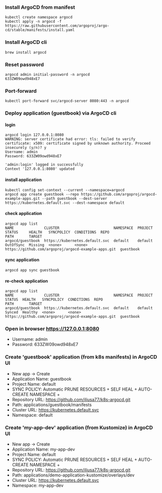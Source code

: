 ### Install ArgoCD from manifest

```
kubectl create namespace argocd
kubectl apply -n argocd -f https://raw.githubusercontent.com/argoproj/argo-cd/stable/manifests/install.yaml
```

### Install ArgoCD cli
```
brew install argocd
```

### Reset password
```
argocd admin initial-password -n argocd
633ZW09owd948xE7
```

### Port-forward
```
kubectl port-forward svc/argocd-server 8080:443 -n argocd
```

### Deploy application (guestbook) via ArgoCD cli
#### login
```
argocd login 127.0.0.1:8080
WARNING: server certificate had error: tls: failed to verify certificate: x509: certificate signed by unknown authority. Proceed insecurely (y/n)? y
Username: admin
Password: 633ZW09owd948xE7

'admin:login' logged in successfully
Context '127.0.0.1:8080' updated
```
#### install application
```
kubectl config set-context --current --namespace=argocd
argocd app create guestbook --repo https://github.com/argoproj/argocd-example-apps.git --path guestbook --dest-server https://kubernetes.default.svc --dest-namespace default
```
#### check application
```
argocd app list  
NAME              CLUSTER                         NAMESPACE  PROJECT  STATUS     HEALTH   SYNCPOLICY  CONDITIONS  REPO                                                 PATH       TARGET
argocd/guestbook  https://kubernetes.default.svc  default    default  OutOfSync  Missing  <none>      <none>      https://github.com/argoproj/argocd-example-apps.git  guestbook
```
#### sync application
```
argocd app sync guestbook
```
#### re-check application
```
argocd app list          
NAME              CLUSTER                         NAMESPACE  PROJECT  STATUS  HEALTH   SYNCPOLICY  CONDITIONS  REPO                                                 PATH       TARGET
argocd/guestbook  https://kubernetes.default.svc  default    default  Synced  Healthy  <none>      <none>      https://github.com/argoproj/argocd-example-apps.git  guestbook
```

### Open in browser https://127.0.0.1:8080
- Username: admin
- Password: 633ZW09owd948xE7

### Create 'guestbook' application (from k8s manifests) in ArgoCD UI
- New app -> Create
- Application Name: guestbook
- Project Name: default
- SYNC POLICY: Automatic
  PRUNE RESOURCES +
  SELF HEAL +
  AUTO-CREATE NAMESPACE +
- Repository URL: https://github.com/iliusa77/k8s-argocd.git
- Path: applications/guestbook/manifests
- Cluster URL: https://kubernetes.default.svc
- Namespace: default

### Create 'my-app-dev' application (from Kustomize) in ArgoCD UI
- New app -> Create
- Application Name: my-app-dev
- Project Name: default
- SYNC POLICY: Automatic
  PRUNE RESOURCES +
  SELF HEAL +
  AUTO-CREATE NAMESPACE +
- Repository URL: https://github.com/iliusa77/k8s-argocd.git
- Path: applications/demo-application-kustomize/overlays/dev
- Cluster URL: https://kubernetes.default.svc
- Namespace: my-app-dev